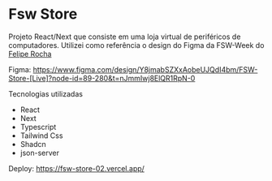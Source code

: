 # Fsw Store

Projeto React/Next que consiste em uma loja virtual de periféricos de computadores. Utilizei como referência o design do Figma da FSW-Week do [Felipe Rocha](https://www.youtube.com/@dicasparadevs)

Figma: https://www.figma.com/design/Y8jmabSZXxAobeUJQdI4bm/FSW-Store-[Live]?node-id=89-280&t=nJmmIwj8ElQR1RpN-0

Tecnologias utilizadas

- React
- Next
- Typescript
- Tailwind Css
- Shadcn
- json-server

Deploy: https://fsw-store-02.vercel.app/

